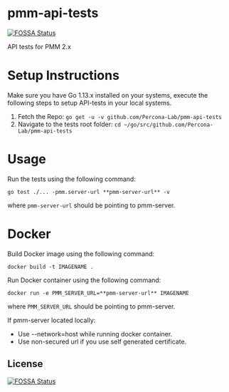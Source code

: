 # pmm-api-tests
[![FOSSA Status](https://app.fossa.com/api/projects/git%2Bgithub.com%2FPercona-Lab%2Fpmm-api-tests.svg?type=shield)](https://app.fossa.com/projects/git%2Bgithub.com%2FPercona-Lab%2Fpmm-api-tests?ref=badge_shield)


API tests for PMM 2.x

# Setup Instructions

Make sure you have Go 1.13.x installed on your systems, execute the following steps
to setup API-tests in your local systems.

1. Fetch the Repo: `go get -u -v github.com/Percona-Lab/pmm-api-tests`
2. Navigate to the tests root folder:  `cd ~/go/src/github.com/Percona-Lab/pmm-api-tests`

# Usage

Run the tests using the following command:

```
go test ./... -pmm.server-url **pmm-server-url** -v
```

where `pmm-server-url` should be pointing to pmm-server.

# Docker

Build Docker image using the following command:

```
docker build -t IMAGENAME .
```

Run Docker container using the following command:

```
docker run -e PMM_SERVER_URL=**pmm-server-url** IMAGENAME
```

where `PMM_SERVER_URL` should be pointing to pmm-server.

If pmm-server located locally:
* Use --network=host while running docker container.
* Use non-secured url if you use self generated certificate.

## License
[![FOSSA Status](https://app.fossa.com/api/projects/git%2Bgithub.com%2FPercona-Lab%2Fpmm-api-tests.svg?type=large)](https://app.fossa.com/projects/git%2Bgithub.com%2FPercona-Lab%2Fpmm-api-tests?ref=badge_large)